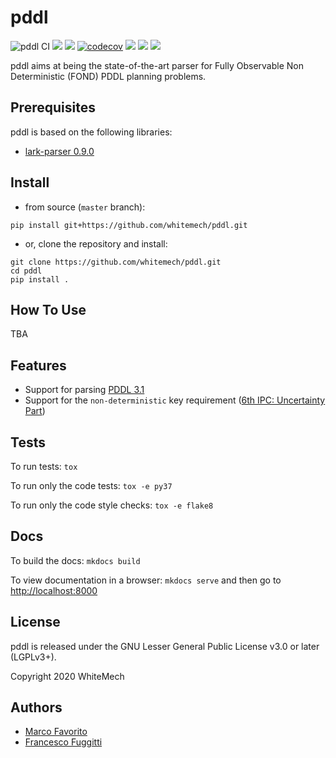 # pddl

![pddl CI](https://github.com/whitemech/pddl/workflows/pddl%20CI/badge.svg)
[![](https://img.shields.io/badge/docs-mkdocs-9cf)](https://www.mkdocs.org/)
[![](https://img.shields.io/badge/status-development-orange.svg)](https://img.shields.io/badge/status-development-orange.svg)
[![codecov](https://codecov.io/gh/whitemech/pddl/branch/master/graph/badge.svg?token=FG3ATGP5P5)](https://codecov.io/gh/whitemech/pddl)
[![](https://img.shields.io/badge/flake8-checked-blueviolet)](https://img.shields.io/badge/flake8-checked-blueviolet)
[![](https://img.shields.io/badge/mypy-checked-blue)](https://img.shields.io/badge/mypy-checked-blue)
[![](https://img.shields.io/badge/license-LGPLv3%2B-blue)](./LICENSE)

pddl aims at being the state-of-the-art parser for Fully Observable Non Deterministic (FOND) PDDL planning problems.

## Prerequisites

pddl is based on the following libraries:

- [lark-parser 0.9.0](https://pypi.org/project/lark-parser/)

## Install

- from source (`master` branch):
```
pip install git+https://github.com/whitemech/pddl.git
```

- or, clone the repository and install:
```
git clone https://github.com/whitemech/pddl.git
cd pddl
pip install .
```
## How To Use
TBA

## Features

- Support for parsing [PDDL 3.1](https://helios.hud.ac.uk/scommv/IPC-14/repository/kovacs-pddl-3.1-2011.pdf)
- Support for the `non-deterministic` key requirement ([6th IPC: Uncertainty Part](https://pdfs.semanticscholar.org/b3d5/3dcc8183048849788405be5bfbb08a364dc5.pdf))

## Tests

To run tests: `tox`

To run only the code tests: `tox -e py37`

To run only the code style checks: `tox -e flake8`

## Docs

To build the docs: `mkdocs build`

To view documentation in a browser: `mkdocs serve`
and then go to [http://localhost:8000](http://localhost:8000)

## License

pddl is released under the GNU Lesser General Public License v3.0 or later (LGPLv3+).

Copyright 2020 WhiteMech

## Authors

- [Marco Favorito](https://marcofavorito.github.io/)
- [Francesco Fuggitti](https://francescofuggitti.github.io/)
